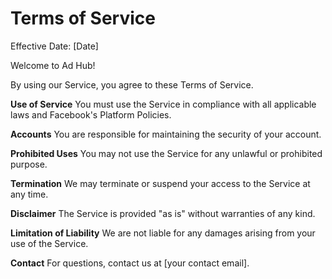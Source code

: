 # Terms of Service

Effective Date: [Date]

Welcome to Ad Hub!

By using our Service, you agree to these Terms of Service.

**Use of Service**
You must use the Service in compliance with all applicable laws and Facebook's Platform Policies.

**Accounts**
You are responsible for maintaining the security of your account.

**Prohibited Uses**
You may not use the Service for any unlawful or prohibited purpose.

**Termination**
We may terminate or suspend your access to the Service at any time.

**Disclaimer**
The Service is provided "as is" without warranties of any kind.

**Limitation of Liability**
We are not liable for any damages arising from your use of the Service.

**Contact**
For questions, contact us at [your contact email]. 